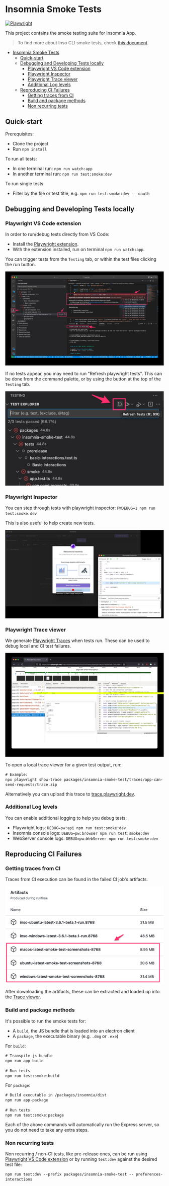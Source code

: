 # Insomnia Smoke Tests

[![Playwright](https://img.shields.io/badge/playwright-blue.svg?style=for-the-badge&logo=playwright)](https://github.com/microsoft/playwright)

This project contains the smoke testing suite for Insomnia App.

> To find more about Inso CLI smoke tests, check [this document](CLI.md).

- [Insomnia Smoke Tests](#insomnia-smoke-tests)
  - [Quick-start](#quick-start)
  - [Debugging and Developing Tests locally](#debugging-and-developing-tests-locally)
    - [Playwright VS Code extension](#playwright-vs-code-extension)
    - [Playwright Inspector](#playwright-inspector)
    - [Playwright Trace viewer](#playwright-trace-viewer)
    - [Additional Log levels](#additional-log-levels)
  - [Reproducing CI Failures](#reproducing-ci-failures)
    - [Getting traces from CI](#getting-traces-from-ci)
    - [Build and package methods](#build-and-package-methods)
    - [Non recurring tests](#non-recurring-tests)

## Quick-start

Prerequisites:

- Clone the project
- Run `npm install`

To run all tests:

- In one terminal run: `npm run watch:app`
- In another terminal run: `npm run test:smoke:dev`

To run single tests:

- Filter by the file or test title, e.g. `npm run test:smoke:dev -- oauth`

## Debugging and Developing Tests locally

### Playwright VS Code extension

In order to run/debug tests directly from VS Code:

- Install the [Playwright extension](https://marketplace.visualstudio.com/items?itemName=ms-playwright.playwright).
- With the extension installed, run on terminal `npm run watch:app`.

You can trigger tests from the `Testing` tab, or within the test files clicking the run button.

![editor](docs/imgs/editor.png)

If no tests appear, you may need to run "Refresh playwright tests". This can be done from the command palette, or by using the button at the top of the `Testing` tab.

![refresh](docs/imgs/refresh.png)

### Playwright Inspector

You can step through tests with playwright inspector: `PWDEBUG=1 npm run test:smoke:dev`

This is also useful to help create new tests.

![playwright inspector](docs/imgs/playwright-inspector.jpg)

### Playwright Trace viewer

We generate [Playwright Traces](https://playwright.dev/docs/trace-viewer) when tests run. These can be used to debug local and CI test failures.

![playwright trace viewer](docs/imgs/playwright-trace.jpg)

To open a local trace viewer for a given test output, run:

```shell
# Example:
npx playwright show-trace packages/insomnia-smoke-test/traces/app-can-send-requests/trace.zip
```

Alternatively you can upload this trace to [trace.playwright.dev](https://trace.playwright.dev/).

### Additional Log levels

You can enable additional logging to help you debug tests:

- Playwright logs: `DEBUG=pw:api npm run test:smoke:dev`
- Insomnia console logs: `DEBUG=pw:browser npm run test:smoke:dev`
- WebServer console logs: `DEBUG=pw:WebServer npm run test:smoke:dev`

## Reproducing CI Failures

### Getting traces from CI

Traces from CI execution can be found in the failed CI job's artifacts.

![artifacts](docs/imgs/artifacts.png)

After downloading the artifacts, these can be extracted and loaded up into the [Trace viewer](#playwright-trace-viewer).

### Build and package methods

It's possible to run the smoke tests for:

- A `build`, the JS bundle that is loaded into an electron client
- A `package`, the executable binary (e.g. `.dmg` or `.exe`)

For `build`:

```shell
# Transpile js bundle
npm run app-build

# Run tests
npm run test:smoke:build
```

For `package`:

```shell
# Build executable in /packages/insomnia/dist
npm run app-package

# Run tests
npm run test:smoke:package
```

Each of the above commands will automatically run the Express server, so you do not need to take any extra steps.

### Non recurring tests

Non recurring / non-CI tests, like pre-release ones, can be run using [Playwright VS Code extension](#playwright-vs-code-extension) or by running `test:dev` against the desired test file:

```shell
npm run test:dev --prefix packages/insomnia-smoke-test -- preferences-interactions
```
